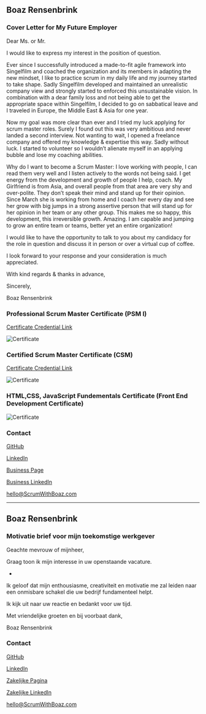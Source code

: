 ## Boaz Rensenbrink

### Cover Letter for My Future Employer

Dear Ms. or Mr.

I would like to express my interest in the position of question.

Ever since I successfully introduced a made-to-fit agile framework into Singelfilm and coached the organization and its members in adapting the new mindset, I like to practice scrum in my daily life and my journey started to take shape. Sadly Singelfilm developed and maintained an unrealistic company view and strongly started to enforced this unsustainable vision. In combination with a dear family loss and not being able to get the appropriate space within Singelfilm, I decided to go on sabbatical leave and I traveled in Europe, the Middle East & Asia for one year. 

Now my goal was more clear than ever and I tried my luck applying for scrum master roles. Surely I found out this was very ambitious and never landed a second interview.
Not wanting to wait, I opened a freelance company and offered my knowledge & expertise this way. Sadly without luck. I started to volunteer so I wouldn’t alienate myself in an applying bubble and lose my coaching abilities.

Why do I want to become a Scrum Master:
I love working with people, I can read them very well and I listen actively to the words not being said. I get energy from the development and growth of people I help, coach. My Girlfriend is from Asia, and overall people from that area are very shy and over-polite. They don’t speak their mind and stand up for their opinion. Since March she is working from home and I coach her every day and see her grow with big jumps in a strong assertive person that will stand up for her opinion in her team or any other group. This makes me so happy, this development, this irreversible growth. Amazing.
I am capable and jumping to grow an entire team or teams, better yet an entire organization!

I would like to have the opportunity to talk to you about my candidacy for the role in question and discuss it in person or over a virtual cup of coffee.

I look forward to your response and your consideration is much appreciated.

With kind regards & thanks in advance,

Sincerely,

Boaz Rensenbrink

### Professional Scrum Master Certificate  (PSM I)
[Certificate Credential Link](https://www.scrum.org/certificates/568374)


![Certificate](PSM.png)

### Certified Scrum Master Certificate  (CSM)
[Certificate Credential Link](https://www.credential.net/cdf72282-aa89-4c81-8e24-120375555c3d)


![Certificate](CSM.png)

### HTML,CSS, JavaScript Fundementals Certificate  (Front End Development Certificate)

![Certificate](FED.png)


### Contact

[GitHub](https://boaz-rensenbrink.github.io/scrum/)

[LinkedIn](https://www.linkedin.com/in/boaz-rensenbrink/) 

[Business Page](https://scrumwithboaz.com/)

[Business LinkedIn](https://www.linkedin.com/company/umbrellaconsult/about)

[hello@ScrumWithBoaz.com](https://scrumwithboaz.com)




----------------------------------------------------


## Boaz Rensenbrink

### Motivatie brief voor mijn toekomstige werkgever

Geachte mevrouw of mijnheer,

Graag toon ik mijn interesse in uw openstaande vacature.

-
Ik geloof dat mijn enthousiasme, creativiteit en motivatie me zal leiden naar een onmisbare schakel die uw bedrijf fundamenteel helpt. 




Ik kijk uit naar uw reactie en bedankt voor uw tijd. 


Met vriendelijke groeten en bij voorbaat dank, 


Boaz Rensenbrink

### Contact

[GitHub](https://boaz-rensenbrink.github.io/scrum/)

[LinkedIn](https://www.linkedin.com/in/boaz-rensenbrink/) 

[Zakelijke Pagina](https://scrumwithboaz.com/)

[Zakelijke LinkedIn](https://www.linkedin.com/company/umbrellaconsult/about)

[hello@ScrumWithBoaz.com](https://scrumwithboaz.com)


